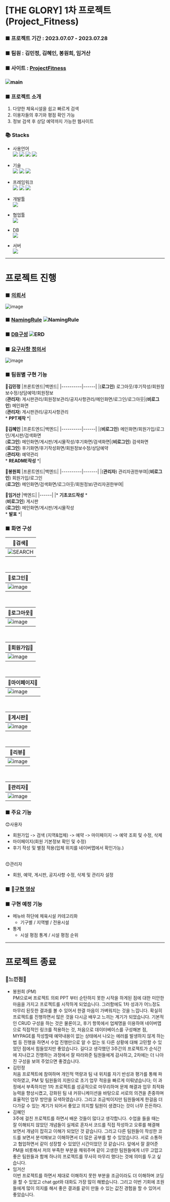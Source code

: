 # [THE GLORY] 1차 프로젝트 (Project_Fitness)
### ■ 프로젝트 기간 : 2023.07.07 - 2023.07.28
### ■ 팀원 : 김민정, 김혜인, 봉원희, 임거산
### ■ 사이트 : [ProjectFitness](https://project-fitness-ddxja.run.goorm.site/)
### ![main](src/main/resources/static/Image/README/main.png)
### ■ 프로젝트 소개
   1. 다양한 체육시설을 쉽고 빠르게 검색
   2. 이용자들의 후기와 평점 확인 가능
   3. 정보 검색 후 상담 예약까지 가능한 웹사이트
### 📚 Stacks
* 사용언어<br>
  <img src="https://img.shields.io/badge/html-E34F26?style=for-the-badge&logo=html5&logoColor=white"> <img src="https://img.shields.io/badge/css-1572B6?style=for-the-badge&logo=css3&logoColor=white"> <img src="https://img.shields.io/badge/javascript-F7DF1E?style=for-the-badge&logo=javascript&logoColor=black"> <img src="https://img.shields.io/badge/java-007396?style=for-the-badge&logo=java&logoColor=white">

* 기술<br>
  <img src="https://img.shields.io/badge/JSP-0769AD?style=for-the-badge&logo=JSP&logoColor=white"> <img src="https://img.shields.io/badge/jquery-0769AD?style=for-the-badge&logo=jquery&logoColor=white"> <img src="https://img.shields.io/badge/Ajax-007396?style=for-the-badge&logo=Ajax&logoColor=white">

* 프레임워크<br>
  <img src="https://img.shields.io/badge/spring-6DB33F?style=for-the-badge&logo=spring&logoColor=white"> <img src="https://img.shields.io/badge/Spring%20Security-6DB33F?style=for-the-badge&logo=Spring%20Security&logoColor=white"> <img src="https://img.shields.io/badge/bootstrap-7952B3?style=for-the-badge&logo=bootstrap&logoColor=white">

* 개발툴<br>
  <img src="https://img.shields.io/badge/Visual%20Studio%20Code-007ACC?style=for-the-badge&logo=Visual%20Studio%20Code&logoColor=white">

* 협업툴<br>
  <img src="https://img.shields.io/badge/github-181717?style=for-the-badge&logo=github&logoColor=white">

* DB<br>
  <img src="https://img.shields.io/badge/mysql-4479A1?style=for-the-badge&logo=mysql&logoColor=white">

* 서버<br>
  <img src="https://img.shields.io/badge/Goorm.IDE-000000?style=for-the-badge&logo=Goorm.IDE&logoColor=white">
-------------------------------
# 프로젝트 진행
### ■ [의뢰서](https://drive.google.com/file/d/1lblekpdEg2pe1_rxwwxioMyzvDHQJ29q/view?usp=drive_link)
![image](https://github.com/estskyway/project_fitness/assets/132973368/cf90839b-4581-40fa-92bd-08112727f565)
### ■ [NamingRule](src/main/resources/static/Image/README/네이밍룰.png) ![NamingRule](src/main/resources/static/Image/README/네이밍룰.png)
### ■ [DB구성](DOCS/database/Fitness/main.png) ![ERD](https://github.com/estskyway/project_fitness/assets/132973368/bf9c3d9a-1869-49f0-ac34-dfd82b0d03ce)
### ■ [요구사항 정의서](https://docs.google.com/spreadsheets/d/1jdIUc4vH_-bnxaLaqOzVPo4ezpznmvHz/edit?usp=sharing&ouid=109657498147653913589&rtpof=true&sd=true)
![image](https://github.com/estskyway/project_fitness/assets/132973368/8c641b6a-4aa5-4ed0-a29b-fba95e4d8e99)
### ■ 팀원별 구현 기능
🔆**김민정**
|프론트엔드|백엔드|
|----------|------|
|(**로그인**) 로그아웃/후기작성/회원정보수정/상담예약/회원정보<br>(**관리자**) 게시판관리/회원정보관리/공지사항관리/메인화면/로그인/로그아웃|(**비로그인**) 메인화면<br>(**관리자**) 게시판관리/공지사항관리 <br>* **PPT제작** *|

🔆**김혜인**
|프론트엔드|백엔드|
|----------|------|
|(**비로그인**) 메인화면/회원가입/로그인/게시판/검색화면<br>(**로그인**) 메인화면/게시판/게시물작성/후기화면/검색화면|(**비로그인**) 검색화면<br>(**로그인**) 후기화면/후기작성화면/회원정보수정/상담예약<br>(**관리자**) 예약관리 <br>* **README작성** *|

🔆**봉원희**
|프론트엔드|백엔드|
|----------|-------|
|(**관리자**) 관리자권한부여|(**비로그인**) 회원가입/로그인<br>(**로그인**) 메인화면/검색화면/로그아웃/회원정보/관리자권한부여|

🔆**임거산**
|백엔드|
|------|
|* **기초코드작성** * <br>(**비로그인**) 게시판 <br>(**로그인**) 메인화면/게시판/게시물작성 <br>* **발표** *|

### ■ 화면 구성
|🔷검색🔷|
|----|
|![SEARCH](https://github.com/estskyway/project_fitness/assets/132973368/7cb548d6-3480-4ef8-a881-9a6ee93b13f3)|
<br>

|🔷로그인🔷|
|------|
|![image](https://github.com/estskyway/project_fitness/assets/132973368/19245a28-abd7-41ea-bd6a-e20ff5049496)|
<br>

|🔷로그아웃🔷|
|-------|
|![image](https://github.com/estskyway/project_fitness/assets/132973368/377beadb-effc-46bb-bca8-12b52082b462)|
<br>

|🔷회원가입🔷|
|-------|
|![image](https://github.com/estskyway/project_fitness/assets/132973368/a1b6a70d-5647-4446-83ad-de9bd0c9beae)|
<br>

|🔷마이페이지🔷|
|---------|
|![image](https://github.com/estskyway/project_fitness/assets/132973368/387dd3ba-0e99-4e0d-bd84-f8392432d1f5)|
<br>

|🔷게시판🔷|
|--------|
|![image](https://github.com/estskyway/project_fitness/assets/132973368/55618f3d-0861-4d20-91bd-31a7b02fdc15)|
<br>

|🔷리뷰🔷|
|----|
|![image](https://github.com/estskyway/project_fitness/assets/132973368/4fd25612-edd3-45d7-a3b8-a6ae82a38773)
<br>

|🔷관리자🔷|
|------|
|![image](https://github.com/estskyway/project_fitness/assets/132973368/df8ec4f3-5719-4a32-a464-8d5a08431e90)|

### ■ 주요 기능
😊사용자
  - 회원가입 -> 검색 (지역&업체) -> 예약 -> 마이페이지 -> 예약 조회 및 수정, 삭제<br>
  - 마이페이지(회원 기본정보 확인 및 수정)<br>
  - 후기 작성 및 별점 적용(업체 위치를 네이버맵에서 확인가능.)
<br>
😊관리자<br>

  - 회원, 예약, 게시판, 공지사항 수정, 삭제 및 관리자 설정

### ■ 🎥[구현 영상](https://www.youtube.com/watch?v=XolvrvT9olQ&feature=youtu.be)

### ■ 구현 예정 기능
* 메뉴바 하단에 체육시설 카테고리화
  - 기구별 / 지역별 / 전용시설
* 통계
  - 시설 평점 통계 / 시설 평점 순위
-------------------------------
# 프로젝트 종료
### 💟느낀점💟
  - 봉원희 (PM)<br>PM으로써 프로젝트 의뢰 PPT 부터 순탄하지 못한 시작을 하게된 점에 대한 미안한 마음을 가지고 프로젝트를 시작하게 되었습니다. 그러함에도 1차 성과가 어느정도 마무리 된듯한 결과를 볼 수 있어서 한결 마음이 가벼워지는 것을 느낍니다. 확실히 프로젝트를 진행하면서 많은 것을 다시금 배우고 느끼는 계기가 되었습니다. 기본적인 CRUD 구성을 하는 것은 물론이고, 후기 항목에서 업체명을 이용하여 네이버맵으로 직접적인 링크를 적용하는 것, 처음으로 데이터베이스를 구성해본 점, MYPAGE를 작성할때 예약내용이 없는 상태에서 나오는 에러를 발생하지 않게 하는 법 등 진행을 하면서 수업 진행만으로 알 수 없는 또 다른 상황에 대해 고민할 수 있었던 점에서 힘들었지만 좋았습니다. 길다고 생각했던 3주간의 프로젝트가 순식간에 지나갔고 진행하는 과정에서 잘 따라와준 팀원들에게 감사하고, 2차에는 더 나아진 구성을 보여 주었으면 좋겠습니다.
  - 김민정 <br>처음 프로젝트에 참여하며 개인적 역량과 팀 내 위치를 자기 반성과 평가를 통해 파악하였고, PM 및 팀원들의 지원으로 초기 업무 적응을 빠르게 이뤄냈습니다; 이 과정에서 부족하지만 1차 프로젝트를 성공적으로 마무리하며 문제 해결과 업무 최적화 능력을 향상시켰고, 강화된 팀 내 커뮤니케이션을 바탕으로 서로의 의견을 존중하며 효율적인 업무 방안을 모색하였습니다. 그리고 조금씩이지만 팀원들에게 한걸음 더 다가갈 수 있는 계기가 되어서 좋았고 의지할 팀원이 생겼다는 것이 너무 든든하다.
  - 김혜인 <br>3주에 걸친 프로젝트를 하면서 배운 것들이 많다고 생각합니다. 수업을 들을 때는 잘 이해되지 않았던 개념들이 실제로 혼자서 코드를 직접 작성하고 오류를 해결해 보면서 개념이 잡히고 이해가 되었던 것 같습니다. 그리고 다른 팀원들이 작성한 코드를 보면서 분석해보고 이해하면서 더 많은 공부를 할 수 있었습니다. 서로 소통하고 협업하면서 같이 성장할 수 있었던 시간이었던 것 같습니다. 앞에서 잘 끌어준 PM을 비롯해서 저의 부족한 부분을 채워주며 같이 고생한 팀원들에게 너무 고맙고 좋은 팀원들과 함께 하나의 프로젝트를 무사히 마무리 했다는 것에 의미를 두고 싶습니다.
  - 임거산 <br>이번 프로젝트를 하면서 제대로 이해하지 못한 부분을 조금이라도 더 이해하며 코딩을 할 수 있었고 chat gpt와 대화도 가장 많이 해봤습니다. 그리고 이번 기회에 조원들에게 많이 의지를 해서 좋은 결과를 같이 만들 수 있는 값진 경험을 할 수 있어서 좋았습니다.

